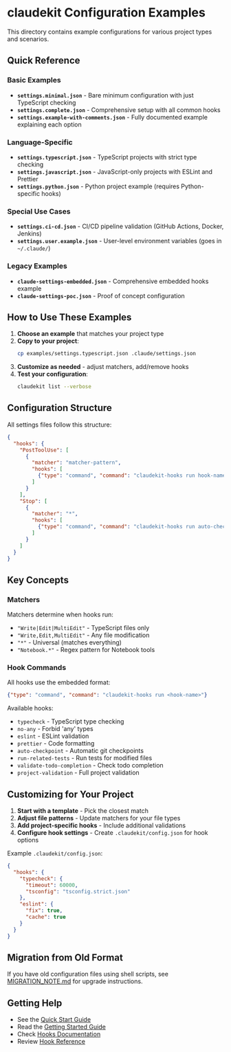 # claudekit Configuration Examples

This directory contains example configurations for various project types and scenarios.

## Quick Reference

### Basic Examples

- **`settings.minimal.json`** - Bare minimum configuration with just TypeScript checking
- **`settings.complete.json`** - Comprehensive setup with all common hooks
- **`settings.example-with-comments.json`** - Fully documented example explaining each option

### Language-Specific

- **`settings.typescript.json`** - TypeScript projects with strict type checking
- **`settings.javascript.json`** - JavaScript-only projects with ESLint and Prettier
- **`settings.python.json`** - Python project example (requires Python-specific hooks)

### Special Use Cases

- **`settings.ci-cd.json`** - CI/CD pipeline validation (GitHub Actions, Docker, Jenkins)
- **`settings.user.example.json`** - User-level environment variables (goes in `~/.claude/`)

### Legacy Examples

- **`claude-settings-embedded.json`** - Comprehensive embedded hooks example
- **`claude-settings-poc.json`** - Proof of concept configuration

## How to Use These Examples

1. **Choose an example** that matches your project type
2. **Copy to your project**:
   ```bash
   cp examples/settings.typescript.json .claude/settings.json
   ```
3. **Customize as needed** - adjust matchers, add/remove hooks
4. **Test your configuration**:
   ```bash
   claudekit list --verbose
   ```

## Configuration Structure

All settings files follow this structure:

```json
{
  "hooks": {
    "PostToolUse": [
      {
        "matcher": "matcher-pattern",
        "hooks": [
          {"type": "command", "command": "claudekit-hooks run hook-name"}
        ]
      }
    ],
    "Stop": [
      {
        "matcher": "*",
        "hooks": [
          {"type": "command", "command": "claudekit-hooks run auto-checkpoint"}
        ]
      }
    ]
  }
}
```

## Key Concepts

### Matchers

Matchers determine when hooks run:

- `"Write|Edit|MultiEdit"` - TypeScript files only
- `"Write,Edit,MultiEdit"` - Any file modification
- `"*"` - Universal (matches everything)
- `"Notebook.*"` - Regex pattern for Notebook tools

### Hook Commands

All hooks use the embedded format:
```json
{"type": "command", "command": "claudekit-hooks run <hook-name>"}
```

Available hooks:
- `typecheck` - TypeScript type checking
- `no-any` - Forbid 'any' types
- `eslint` - ESLint validation
- `prettier` - Code formatting
- `auto-checkpoint` - Automatic git checkpoints
- `run-related-tests` - Run tests for modified files
- `validate-todo-completion` - Check todo completion
- `project-validation` - Full project validation

## Customizing for Your Project

1. **Start with a template** - Pick the closest match
2. **Adjust file patterns** - Update matchers for your file types
3. **Add project-specific hooks** - Include additional validations
4. **Configure hook settings** - Create `.claudekit/config.json` for hook options

Example `.claudekit/config.json`:
```json
{
  "hooks": {
    "typecheck": {
      "timeout": 60000,
      "tsconfig": "tsconfig.strict.json"
    },
    "eslint": {
      "fix": true,
      "cache": true
    }
  }
}
```

## Migration from Old Format

If you have old configuration files using shell scripts, see [MIGRATION_NOTE.md](MIGRATION_NOTE.md) for upgrade instructions.

## Getting Help

- See the [Quick Start Guide](../docs/quick-start.md)
- Read the [Getting Started Guide](../docs/getting-started.md)
- Check [Hooks Documentation](../docs/hooks-documentation.md)
- Review [Hook Reference](../docs/hooks-reference.md)